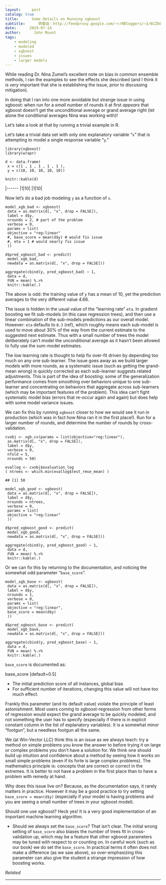 ```yaml
---
layout:     post
catalog: true
title:      Some Details on Running xgboost
subtitle:      转载自：http://feedproxy.google.com/~r/RBloggers/~3/6CZOdFbX2J8/
date:      2019-07-14
author:      John Mount
tags:
    - modeling
    - modeled
    - xgboost
    - issues
    - larger models
---
```






While reading Dr. Nina Zumel’s excellent note on bias in common ensemble methods, I ran the examples to see the effects she described (and I think it is *very* important that she is establishing the issue, prior to discussing mitigation).

In doing that I ran into one more avoidable but strange issue in using xgboost: when run for a *small* number of rounds it at first *appears* that xgboost doesn’t get the unconditional average or grand average right (let alone the conditional averages Nina was working with)!

Let’s take a look at that by running a trivial example in R.



Let’s take a trivial data set with only one explanatory variable “`x`” that is attempting to model a single response variable “`y`.”

```
library(xgboost)
library(wrapr)

d <- data.frame(
 x = c(1 , 1 , 1 , 1 , 1 ),
 y = c(10, 10, 10, 10, 10))

knitr::kable(d)
```

|------
|1|10|
|1|10|

Now let’s do a bad job modeling `y` as a function of `x`.

```
model_xgb_bad <- xgboost(
 data = as.matrix(d[, "x", drop = FALSE]), 
 label = d$y, 
 nrounds = 2, # part of the problem
 verbose = 0,
 params = list(
 objective = "reg:linear"
 #, base_score = mean(d$y) # would fix issue
 #, eta = 1 # would nearly fix issue
 ))

d$pred_xgboost_bad <- predict(
 model_xgb_bad,
 newdata = as.matrix(d[, "x", drop = FALSE]))

aggregate(cbind(y, pred_xgboost_bad) ~ 1, 
 data = d, 
 FUN = mean) %.>%
 knitr::kable(.)
```

The above is odd: the training value of `y` has a mean of 10, yet the prediction averages to the very different value 4.66.

The issue is hidden in the usual value of the “learning rate” `eta`. In gradient boosting we fit sub-models (in this case regression trees), and then use a linear combination of the sub-models predictions as our overall model. However: `eta` defaults to `0.3` (ref), which roughly means each sub-model is used to move about 30% of the way from the current estimate to the suggested next estimate. Thus with a small number of trees the model deliberately can’t model the unconditional average as it hasn’t been allowed to fully use the sum-model estimates.

The low learning rate is thought to help fix over-fit driven by depending too much on any one sub-learner. The issue goes away as we build larger models with more rounds, as a systematic issue (such as getting the grand-mean wrong) is quickly corrected as each sub-learner suggests related adjustments. This is part of the idea of boosting: some of the generalization performance comes from smoothing over behaviors unique to one sub-learner and concentrating on behaviors that aggregate across sub-learners (which may be important features of the problem). This idea can’t fight systematic model bias (errors that re-occur again and again) but does help with some model variance issues.

We can fix this by running `xgboost` closer to how we would see it run in production (which was in fact how Nina ran it in the first place!). Run for a larger number of rounds, and determine the number of rounds by cross-validation.

```
cvobj <- xgb.cv(params = list(objective="reg:linear"),
 as.matrix(d[, "x", drop = FALSE]), 
 label = d$y, 
 verbose = 0, 
 nfold = 5,
 nrounds = 50)

evallog <- cvobj$evaluation_log
( ntrees <- which.min(evallog$test_rmse_mean) )
```

```
## [1] 50
```

```
model_xgb_good <- xgboost(
 data = as.matrix(d[, "x", drop = FALSE]), 
 label = d$y, 
 nrounds = ntrees, 
 verbose = 0,
 params = list(
 objective = "reg:linear"
 ))

d$pred_xgboost_good <- predict(
 model_xgb_good,
 newdata = as.matrix(d[, "x", drop = FALSE]))

aggregate(cbind(y, pred_xgboost_good) ~ 1, 
 data = d, 
 FUN = mean) %.>%
 knitr::kable(.)
```

Or we can fix this by returning to the documentation, and noticing the somewhat odd parameter “`base_score`”.

```
model_xgb_base <- xgboost(
 data = as.matrix(d[, "x", drop = FALSE]), 
 label = d$y, 
 nrounds = 1, 
 verbose = 0,
 params = list(
 objective = "reg:linear",
 base_score = mean(d$y)
 ))

d$pred_xgboost_base <- predict(
 model_xgb_base,
 newdata = as.matrix(d[, "x", drop = FALSE]))

aggregate(cbind(y, pred_xgboost_base) ~ 1, 
 data = d, 
 FUN = mean) %.>%
 knitr::kable(.)
```

`base_score` is documented as:

> 

base_score [default=0.5]

- The initial prediction score of all instances, global bias
- For sufficient number of iterations, changing this value will not have too much effect.



Frankly this parameter (and its default value) violate the principle of least astonishment. Most users coming to xgboost-regression from other forms of regression would expect the grand average to be quickly modeled, and not something the user has to specify (especially if there is in explicit constant column in the list of explanatory variables). It is a somewhat minor “footgun”, but a needless footgun all the same.

We (at Win-Vector LLC) think this is an issue as we always teach: try a method on simple problems you know the answer to before trying it on large or complex problems you don’t have a solution for. We think one should build up intuition and confidence about a method by seeing how it works on small simple problems (even if its forte is large complex problems). The mathematics principle is: concepts that are correct or correct in the extremes. It is better to not have a problem in the first place than to have a problem with remedy at hand.

Why does this issue live on? Because, as the documentation says, it rarely matters in practice. However it may be a good practice to try setting `base_score = mean(d$y)` (especially if your model is having problems and you are seeing a small number of trees in your xgboost model).

Should one use xgboost? Heck yes! It is a very good implementation of an important machine learning algorithm.

- Should we always set the `base_score`? That isn’t clear. The initial wrong setting of `base_score` also biases the number of trees fit in cross-validation up, which may be a feature that other xgboost parameters may be tuned with respect to or counting on. In careful work (such as our book) we do set the `base_score`. In practical terms it often does not make a difference (as we saw above), so over-emphasizing this parameter can also give the student a strange impression of how boosting works.



*Related*







---
